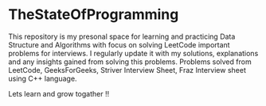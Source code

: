 # TheStateOfProgramming
This repository is my presonal space for learning and practicing Data Structure and Algorithms with focus on solving LeetCode important problems for interviews.
I regularly update it with my solutions, explanations and any insights gained from solving this problems.
Problems solved from LeetCode, GeeksForGeeks, Striver Interview Sheet, Fraz Interview sheet using C++ language.

Lets learn and grow togather !!


